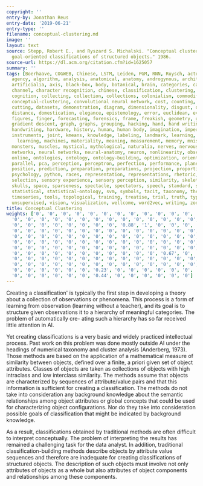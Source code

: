```yaml
---
copyright: ''
entry-by: Jonathan Reus
entry-date: '2019-06-21'
entry-type: ''
filename: conceptual-clustering.md
image: ''
layout: text
source: Stepp, Robert E., and Ryszard S. Michalski. "Conceptual clustering- Inventing
  goal-oriented classifications of structured objects." 1986.
source-url: https://dl.acm.org/citation.cfm?id=1625057
summary: ''
tags: [Boerhaave, COGWEB, Chinese, LSTM, Leiden, PGM, RNN, Ruysch, actors, aesthesis,
  agency, algorithm, analysis, anatomical, anatomy, androgynous, architecture, archive,
  artificialia, axis, black-box, body, botanical, brain, categories, categorization,
  channel, character recognition, chinese, classification, clustering, cnn, codes,
  cognition, collecting, collection, collections, colonialism, commodification, concept,
  conceptual-clustering, convolutional neural network, cost, counting, cut, cuts,
  cutting, datasets, demonstration, diagram, dimensionality, disgust, dissection,
  distance, domestication, elegance, epistemology, error, euclidean, evaluation, eye,
  figures, finger, forecasting, forensics, frame, freakish, geometry, gesture, gestures,
  gradient descent, graph, graphs, grouping, hacking, hand, hand writing, hands, hands-on,
  handwriting, hardware, history, human, human body, imagination, imperfect, inscription,
  instruments, joint, kmeans, knowledge, labeling, landmark, learning, location, machine
    learning, machines, materiality, meaning, measurement, memory, mnist, model, models,
  monsters, muscles, mystical, mythological, naturalia, nerves, nervous system, network,
  networks, neural networks, neural-anatomy, neuron, nonlinearity, observation, offline,
  online, ontologies, ontology, ontology-building, optimization, orientation, orthogonality,
  parallel, pca, perception, perceptron, perfection, performance, planes, poetic,
  position, prediction, preparation, preparations, projection, proportion, proportions,
  psychology, python, races, representation, representations, rhetoric, rnn, segments,
  selection, sensory experience, sensory perception, similarity, skeleton, skin, skull,
  skulls, space, sparseness, spectacle, spectators, speech, standard, statistic-ontology,
  statistical, statistical-ontology, svm, symbols, tacit, taxonomy, theatre, time-series,
  timeseries, tools, topological, training, treatise, trial, truth, type, typography,
  unsupervised, vision, visualization, wellcome, word2vec, writing, zodiac]
title: Conceptual Clustering
weights: ['0', '0', '0', '0', '0', '0', '0', '0', '0', '0', '0', '0', '0', '0', '0',
  '0', '0', '0', '0', '0', '0', '0', '0', '0', '0', '0', '0', '0', '0', '0', '0.9',
  '0', '0', '0', '0', '0', '0', '0', '0', '0.88', '1', '0', '0', '0', '0', '0', '0',
  '0', '0', '0', '0', '0', '0', '0', '0', '0', '0', '0', '0', '0', '0', '0', '0',
  '0', '0', '0', '0', '0', '0', '0', '0', '0', '0', '0', '0', '0', '0', '0', '0',
  '0', '0', '0', '0', '0', '0', '0', '0', '0', '0', '0', '0', '0', '0', '0', '0',
  '0', '0', '0', '0', '0', '0', '0', '0', '0', '0', '0', '0', '0', '0', '0', '0',
  '0', '0', '0', '0', '0', '0', '0', '0', '0', '0', '0', '0.67', '0', '0', '0', '0',
  '0', '0', '0', '0', '0', '0', '0', '0', '0', '0', '0', '0', '0', '0', '0', '0',
  '0', '0', '0', '0', '0', '0', '0', '0', '0', '0', '0', '0', '0', '0', '0', '0',
  '0', '0', '0', '0', '0', '0', '0.23', '0', '0', '0', '0', '0', '0', '0', '0', '0',
  '0', '0', '0', '0', '0', '0', '0.44', '0', '0', '0', '0', '0', '0']
---
```


Creating a classification' is typically the first step in developing a theory about a collection of observations or phenomena. This process is a form of learning from observation (learning without a teacher), and its goal is to structure given observations it to a hierarchy of meaningful categories. The problem of automatically cre- ating such a hierarchy has so far received little attention in AI.

Yet creating classifications is a very basic and widely practiced intellectual process.
Past work on this problem was done mostly outside AI under the headings of numerical taxonomy and cluster analysis (Anderberg, 1973). Those methods are based on the application of a mathematical measure of similarity between objects, defined over a finite, a priori given set of object attributes. Classes of objects are taken as collections of objects with high intraclass and low interclass similarity. The methods assume that objects are characterized by sequences of attribute/value pairs and that this information is sufficient for creating a classification. The methods do not take into consideration any background knowledge about the semantic relationships among object attributes or global concepts that could be used for characterizing object configurations. Nor do they take into consideration possible goals of classification that might be indicated by background knowledge.

As a result, classifications obtained by traditional methods are often difficult to interpret conceptually. The problem of interpreting the results has remained a challenging task for the data analyst. In addition, traditional classification-building methods describe objects by attribute value sequences and therefore are inadequate for creating classifications of structured objects. The description of such objects must involve not only attributes of objects as a whole but also attributes of object components and relationships among these components.